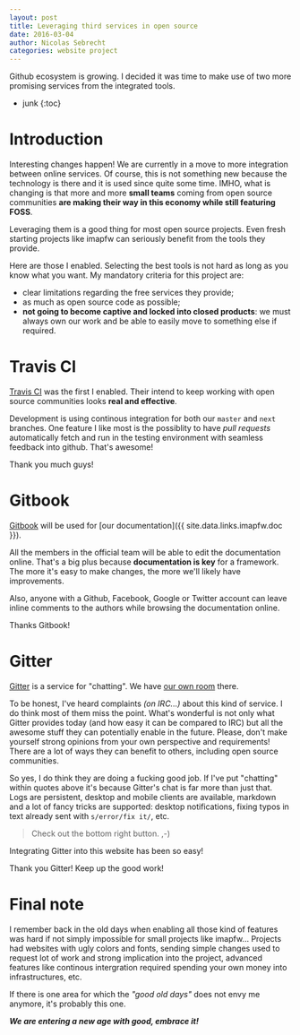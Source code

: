 ```yaml
---
layout: post
title: Leveraging third services in open source
date: 2016-03-04
author: Nicolas Sebrecht
categories: website project
---
```


Github ecosystem is growing. I decided it was time to make use of two more
promising services from the integrated tools.

<!-- more -->

* junk
{:toc}

# Introduction

Interesting changes happen! We are currently in a move to more integration
between online services. Of course, this is not something new because the
technology is there and it is used since quite some time. IMHO, what is changing
is that more and more **small teams** coming from open source communities **are
making their way in this economy while still featuring FOSS**.

Leveraging them is a good thing for most open source projects. Even fresh
starting projects like imapfw can seriously benefit from the tools they provide.

Here are those I enabled. Selecting the best tools is not hard as long as you
know what you want. My mandatory criteria for this project are:

* clear limitations regarding the free services they provide;
* as much as open source code as possible;
* **not going to become captive and locked into closed products**: we must
  always own our work and be able to easily move to something else if required.


# Travis CI

[Travis CI](https://travis-ci.org) was the first I enabled. Their intend to keep
working with open source communities looks **real and effective**.

Development is using continous integration for both our `master` and `next`
branches. One feature I like most is the possiblity to have *pull requests*
automatically fetch and run in the testing environment with seamless feedback
into github. That's awesome!

Thank you much guys!


# Gitbook

[Gitbook](https://www.gitbook.com/) will be used for [our documentation]({{
site.data.links.imapfw.doc }}).

All the members in the official team will be able to edit the documentation
online.  That's a big plus because **documentation is key** for a framework. The
more it's easy to make changes, the more we'll likely have improvements.

Also, anyone with a Github, Facebook, Google or Twitter account can leave inline
comments to the authors while browsing the documentation online.

Thanks Gitbook!

# Gitter

[Gitter](https://gitter.im) is a service for "chatting". We have [our own
room](https://gitter.im/OfflineIMAP/imapfw) there.

To be honest, I've heard complaints *(on IRC...)* about this kind of service. I
do think most of them miss the point. What's wonderful is not only what Gitter
provides today (and how easy it can be compared to IRC) but all the awesome
stuff they can potentially enable in the future. Please, don't make yourself
strong opinions from your own perspective and requirements! There are a lot of
ways they can benefit to others, including open source communities.

So yes, I do think they are doing a fucking good job. If I've put "chatting"
within quotes above it's because Gitter's chat is far more than just that. Logs
are persistent, desktop and mobile clients are available, markdown and a lot of
fancy tricks are supported: desktop notifications, fixing typos in text already
sent with `s/error/fix it/`, etc.

> Check out the bottom right button. ,-)

Integrating Gitter into this website has been so easy!

Thank you Gitter! Keep up the good work!


# Final note

I remember back in the old days when enabling all those kind of features was
hard if not simply impossible for small projects like imapfw...  Projects had
websites with ugly colors and fonts, sending simple changes used to request lot
of work and strong implication into the project, advanced features like
continous intergration required spending your own money into infrastructures,
etc.

If there is one area for which the *"good old days"* does not envy me anymore,
it's probably this one.

***We are entering a new age with good, embrace it!***
